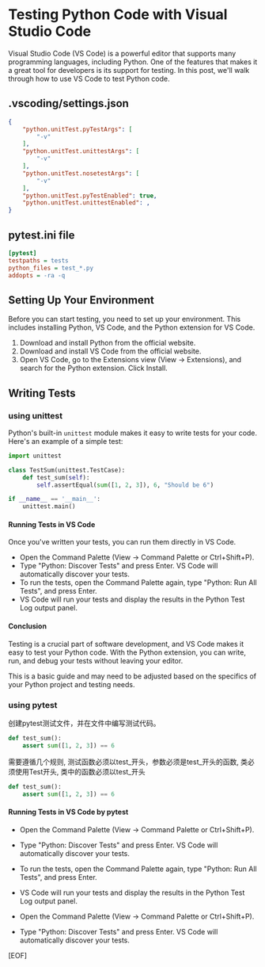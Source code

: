 # Testing Python Code with Visual Studio Code

Visual Studio Code (VS Code) is a powerful editor that supports many programming languages, including Python. One of the features that makes it a great tool for developers is its support for testing. In this post, we'll walk through how to use VS Code to test Python code.

## .vscoding/settings.json

```json
{
    "python.unitTest.pyTestArgs": [
        "-v"
    ],
    "python.unitTest.unittestArgs": [
        "-v"
    ],
    "python.unitTest.nosetestArgs": [
        "-v"
    ],
    "python.unitTest.pyTestEnabled": true,
    "python.unitTest.unittestEnabled": ,
}
```

## pytest.ini file

```ini
[pytest]
testpaths = tests
python_files = test_*.py
addopts = -ra -q
```

## Setting Up Your Environment

Before you can start testing, you need to set up your environment. This includes installing Python, VS Code, and the Python extension for VS Code.

1. Download and install Python from the official website.
2. Download and install VS Code from the official website.
3. Open VS Code, go to the Extensions view (View -> Extensions), and search for the Python extension. Click Install.

## Writing Tests

### using unittest

Python's built-in `unittest` module makes it easy to write tests for your code. Here's an example of a simple test:

```python
import unittest

class TestSum(unittest.TestCase):
    def test_sum(self):
        self.assertEqual(sum([1, 2, 3]), 6, "Should be 6")

if __name__ == '__main__':
    unittest.main()
```

#### Running Tests in VS Code

Once you've written your tests, you can run them directly in VS Code.

- Open the Command Palette (View -> Command Palette or Ctrl+Shift+P).
- Type "Python: Discover Tests" and press Enter. VS Code will automatically discover your tests.
- To run the tests, open the Command Palette again, type "Python: Run All Tests", and press Enter.
- VS Code will run your tests and display the results in the Python Test Log output panel.

#### Conclusion

Testing is a crucial part of software development, and VS Code makes it easy to test your Python code. With the Python extension, you can write, run, and debug your tests without leaving your editor.

This is a basic guide and may need to be adjusted based on the specifics of your Python project and testing needs.

### using pytest

创建pytest测试文件，并在文件中编写测试代码。

```python
def test_sum():
    assert sum([1, 2, 3]) == 6
```

需要遵循几个规则, 测试函数必须以test_开头，参数必须是test_开头的函数, 类必须使用Test开头, 类中的函数必须以test_开头

```python
def test_sum():
    assert sum([1, 2, 3]) == 6
```

#### Running Tests in VS Code by pytest

- Open the Command Palette (View -> Command Palette or Ctrl+Shift+P).
- Type "Python: Discover Tests" and press Enter. VS Code will automatically discover your tests.
- To run the tests, open the Command Palette again, type "Python: Run All Tests", and press Enter.
- VS Code will run your tests and display the results in the Python Test Log output panel.

- Open the Command Palette (View -> Command Palette or Ctrl+Shift+P).
- Type "Python: Discover Tests" and press Enter. VS Code will automatically discover your tests.

[EOF]
